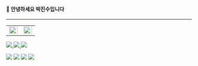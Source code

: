 #### 👋 안녕하세요 박진수입니다

---  
  
<table>
  <tbody>
    <tr>
      <td valign="top" width="50%">
        <a target="_blank" rel="noopener noreferrer nofollow" href="https://github.com/anuraghazra/github-readme-stats">
          <img src="https://github-readme-stats.vercel.app/api?username=jinsubox&amp;show_icons=true&amp;count_private=true&amp;hide_border=true" align="left" style="width: 100%; max-width: 100%;" data-canonical-src="https://github-readme-stats.vercel.app/api?username=jinsubox&amp;show_icons=true&amp;count_private=true&amp;hide_border=true">
        </a>
      </td><td valign="top" width="50%">
        <a target="_blank" rel="noopener noreferrer nofollow" href="https://camo.githubusercontent.com/1c0ef88e320b1344ca5bc38fec69df46aa0f8a42527fced3a7cbefe733a241b8/68747470733a2f2f6769746875622d726561646d652d73746174732e76657263656c2e6170702f6170692f746f702d6c616e67732f3f757365726e616d653d7973656f6e6a696e26686964655f626f726465723d74727565266c61796f75743d636f6d7061637426686964653d68746d6c2c637373">
          <img src="https://github-readme-stats.vercel.app/api/top-langs/?username=jinsubox&amp;hide_border=true&amp;layout=compact&amp;hide=mustache" align="left" style="width: 100%; max-width: 100%;" data-canonical-src="https://github-readme-stats.vercel.app/api/top-langs/?username=jinsubox&amp;hide_border=true&amp;layout=compact&amp;hide=html,css">
        </a>
      </td>
    </tr>
  </tbody>
</table>
<p>
<a href="https://velog.io/@jinsubox">
 <img src="https://img.shields.io/badge/tech blog -20C997?style=for-the-badge&logo=Velog&logoColor=white"/>
</a>
<a href="https://www.instagram.com/jinsup9k" class="">
 <img src="https://img.shields.io/badge/instagram -E4405F?style=for-the-badge&logo=instagram&logoColor=white"/>
</a>
 <a href="mailto:jinsubox@gmail.com" class="">
  <img src="https://img.shields.io/badge/jinsubox@gmail.com -EA4336?style=for-the-badge&logo=Gmail&logoColor=white"/>
 </a>
</p>  
<p>
 <img src="https://img.shields.io/badge/java -007396?style=for-the-badge&logo=java&logoColor=white">
 <img src="https://img.shields.io/badge/spring -6DB33F?style=for-the-badge&logo=spring&logoColor=white"/>
 <img src="https://img.shields.io/badge/mysql -4479A1?style=for-the-badge&logo=mysql&logoColor=white"/>
 <img src="https://img.shields.io/badge/git -F05032?style=for-the-badge&logo=git&logoColor=white"/>
</p>  
